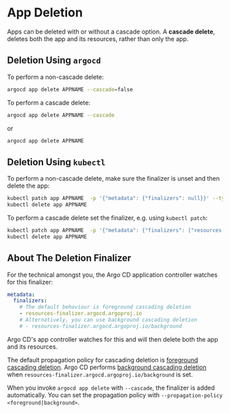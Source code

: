 # App Deletion

Apps can be deleted with or without a cascade option. A **cascade delete**, deletes both the app and its resources, rather than only the app.

## Deletion Using `argocd`

To perform a non-cascade delete:

```bash
argocd app delete APPNAME --cascade=false
```

To perform a cascade delete:

```bash
argocd app delete APPNAME --cascade
```

or

```bash
argocd app delete APPNAME
```

## Deletion Using `kubectl`

To perform a non-cascade delete, make sure the finalizer is unset and then delete the app:

```bash
kubectl patch app APPNAME  -p '{"metadata": {"finalizers": null}}' --type merge
kubectl delete app APPNAME
```

To perform a cascade delete set the finalizer, e.g. using `kubectl patch`:

```bash
kubectl patch app APPNAME  -p '{"metadata": {"finalizers": ["resources-finalizer.argocd.argoproj.io"]}}' --type merge
kubectl delete app APPNAME
```

## About The Deletion Finalizer

For the technical amongst you, the Argo CD application controller watches for this finalizer:

```yaml
metadata:
  finalizers:
    # The default behaviour is foreground cascading deletion
    - resources-finalizer.argocd.argoproj.io
    # Alternatively, you can use background cascading deletion
    # - resources-finalizer.argocd.argoproj.io/background
```

Argo CD's app controller watches for this and will then delete both the app and its resources.

The default propagation policy for cascading deletion is [foreground cascading deletion](https://kubernetes.io/docs/concepts/architecture/garbage-collection/#foreground-deletion).
Argo CD performs [background cascading deletion](https://kubernetes.io/docs/concepts/architecture/garbage-collection/#background-deletion) when `resources-finalizer.argocd.argoproj.io/background` is set.

When you invoke `argocd app delete` with `--cascade`, the finalizer is added automatically.
You can set the propagation policy with `--propagation-policy <foreground|background>`.
